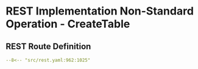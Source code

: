 # REST Implementation Non-Standard Operation - CreateTable

## REST Route Definition

```yaml
--8<-- "src/rest.yaml:962:1025"
```